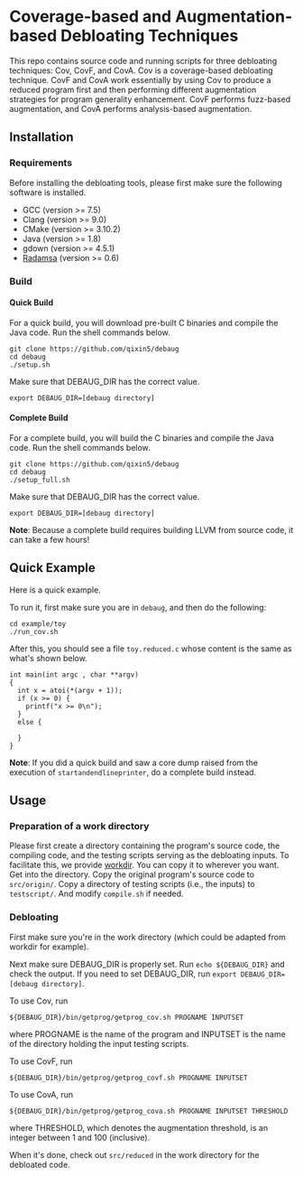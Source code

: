 # Coverage-based and Augmentation-based Debloating Techniques

This repo contains source code and running scripts for three debloating techniques: Cov, CovF, and CovA. Cov is a coverage-based debloating technique. CovF and CovA work essentially by using Cov to produce a reduced program first and then performing different augmentation strategies for program generality enhancement. CovF performs fuzz-based augmentation, and CovA performs analysis-based augmentation. 

## Installation

### Requirements

Before installing the debloating tools, please first make sure the following software is installed.

- GCC (version >= 7.5)
- Clang (version >= 9.0)
- CMake (version >= 3.10.2)
- Java (version >= 1.8)
- gdown (version >= 4.5.1)
- [Radamsa](https://gitlab.com/akihe/radamsa.git) (version >= 0.6)


### Build

#### Quick Build

For a quick build, you will download pre-built C binaries and compile the Java code. Run the shell commands below.

```
git clone https://github.com/qixin5/debaug
cd debaug
./setup.sh
```

Make sure that DEBAUG_DIR has the correct value.
```
export DEBAUG_DIR=[debaug directory]
```

#### Complete Build

For a complete build, you will build the C binaries and compile the Java code. Run the shell commands below.

```
git clone https://github.com/qixin5/debaug
cd debaug
./setup_full.sh
```

Make sure that DEBAUG_DIR has the correct value.
```
export DEBAUG_DIR=[debaug directory]
```

**Note**: Because a complete build requires building LLVM from source code, it can take a few hours!


## Quick Example

Here is a quick example.

To run it, first make sure you are in `debaug`, and then do the following:
```
cd example/toy
./run_cov.sh
```

After this, you should see a file `toy.reduced.c` whose content is the same as what's shown below.
```
int main(int argc , char **argv)
{
  int x = atoi(*(argv + 1));
  if (x >= 0) {
    printf("x >= 0\n");
  }
  else {

  }
}
```

**Note**: If you did a quick build and saw a core dump raised from the execution of `startandendlineprinter`, do a complete build instead.

## Usage

### Preparation of a work directory

Please first create a directory containing the program's source code, the compiling code, and the testing scripts serving as the debloating inputs. To facilitate this, we provide [workdir](resource/workdir). You can copy it to wherever you want. Get into the directory. Copy the original program's source code to `src/origin/`. Copy a directory of testing scripts (i.e., the inputs) to `testscript/`. And modify `compile.sh` if needed.

### Debloating

First make sure you're in the work directory (which could be adapted from workdir for example). 

Next make sure DEBAUG_DIR is properly set. Run `echo ${DEBAUG_DIR}` and check the output. If you need to set DEBAUG_DIR, run `export DEBAUG_DIR=[debaug directory]`.

To use Cov, run 
```
${DEBAUG_DIR}/bin/getprog/getprog_cov.sh PROGNAME INPUTSET
```
where PROGNAME is the name of the program and INPUTSET is the name of the directory holding the input testing scripts.

To use CovF, run
```
${DEBAUG_DIR}/bin/getprog/getprog_covf.sh PROGNAME INPUTSET
```

To use CovA, run
```
${DEBAUG_DIR}/bin/getprog/getprog_cova.sh PROGNAME INPUTSET THRESHOLD
```
where THRESHOLD, which denotes the augmentation threshold, is an integer between 1 and 100 (inclusive).

When it's done, check out `src/reduced` in the work directory for the debloated code.


